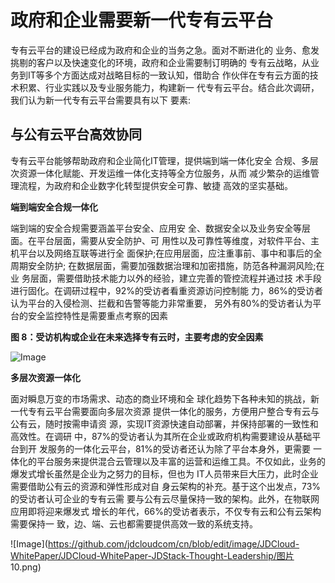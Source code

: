 # 政府和企业需要新一代专有云平台

专有云平台的建设已经成为政府和企业的当务之急。面对不断进化的 业务、愈发挑剔的客户以及快速变化的环境，政府和企业需要制订明确的 专有云战略，从业务到IT等多个方面达成对战略目标的一致认知，借助合 作伙伴在专有云方面的技术积累、行业实践以及专业服务能力，构建新一 代专有云平台。结合此次调研，我们认为新一代专有云平台需要具有以下 要素:

## 与公有云平台高效协同

专有云平台能够帮助政府和企业简化IT管理，提供端到端一体化安全 合规、多层次资源一体化赋能、开发运维一体化支持等全方位服务，从而 减少繁杂的运维管理流程，为政府和企业数字化转型提供安全可靠、敏捷 高效的坚实基础。

**端到端安全合规一体化**

端到端的安全合规需要涵盖平台安全、应用安 全、数据安全以及业务安全等层面。在平台层面，需要从安全防护、可 用性以及可靠性等维度，对软件平台、主机平台以及网络互联等进行全 面保护;在应用层面，应注重事前、事中和事后的全周期安全防护; 在数据层面，需要加强数据治理和加密措施，防范各种漏洞风险;在业 务层面，需要借助技术能力以外的经验，建立完善的管控流程并通过技 术手段进行固化。在调研过程中，92%的受访者看重资源访问控制能 力，86%的受访者认为平台的入侵检测、拦截和告警等能力非常重要， 另外有80%的受访者认为平台的安全监控特性是需要重点考察的因素

**图 8：受访机构或企业在未来选择专有云时，主要考虑的安全因素**

![Image](https://github.com/jdcloudcom/cn/blob/edit/image/JDCloud-WhitePaper/JDCloud-WhitePaper-JDStack-Thought-Leadership/2.png)

**多层次资源一体化**

面对瞬息万变的市场需求、动态的商业环境和全 球化趋势下各种未知的挑战，新一代专有云平台需要面向多层次资源 提供一体化的服务，方便用户整合专有云与公有云，随时按需申请资 源，实现IT资源快速自动部署，并保持部署的一致性和高效性。在调研 中，87%的受访者认为其所在企业或政府机构需要建设从基础平台到开 发服务的一体化云平台，81%的受访者还认为除了平台本身外，更需要 一体化的平台服务来提供混合云管理以及丰富的运营和运维工具。不仅如此，业务的爆发式增长虽然是企业为之努力的目标，但也为 IT人员带来巨大压力，此时企业需要借助公有云的资源和弹性形成对自 身云架构的补充。基于这个出发点，73%的受访者认可企业的专有云需 要与公有云尽量保持一致的架构。此外，在物联网应用即将迎来爆发式 增长的年代，66%的受访者表示，不仅专有云和公有云架构需要保持一 致，边、端、云也都需要提供高效一致的系统支持。


![Image](https://github.com/jdcloudcom/cn/blob/edit/image/JDCloud-WhitePaper/JDCloud-WhitePaper-JDStack-Thought-Leadership/图片 10.png)
